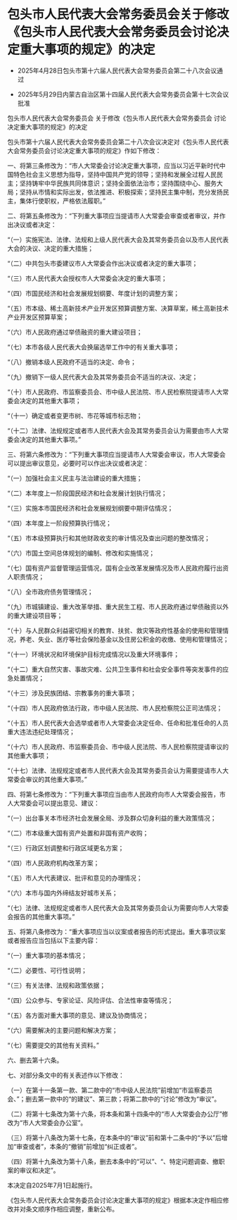 # 包头市人民代表大会常务委员会关于修改《包头市人民代表大会常务委员会讨论决定重大事项的规定》的决定

- 2025年4月28日包头市第十六届人民代表大会常务委员会第二十八次会议通过

- 2025年5月29日内蒙古自治区第十四届人民代表大会常务委员会第十七次会议批准

<!-- INFO END -->

包头市人民代表大会常务委员会 关于修改《包头市人民代表大会常务委员会 讨论决定重大事项的规定》的决定

包头市第十六届人民代表大会常务委员会第二十八次会议决定对《包头市人民代表大会常务委员会讨论决定重大事项的规定》作如下修改：

一、将第三条修改为：“市人大常委会讨论决定重大事项，应当以习近平新时代中国特色社会主义思想为指导，坚持中国共产党的领导；坚持和发展全过程人民民主；坚持铸牢中华民族共同体意识；坚持全面依法治市；坚持围绕中心、服务大局；坚持从市情和实际出发，依法推进、积极探索；坚持民主集中制，充分发扬民主，集体行使职权，严格依法履职。”

二、将第五条修改为：“下列重大事项应当提请市人大常委会审查或者审议，并作出决议或者决定：

“（一）实施宪法、法律、法规和上级人民代表大会及其常务委员会以及市人民代表大会的决议、决定的重大措施；

“（二）中共包头市委建议市人大常委会作出决议或者决定的重大事项；

“（三）市人民代表大会授权市人大常委会决定的重大事项；

“（四）市国民经济和社会发展规划纲要、年度计划的调整方案；

“（五）市本级、稀土高新技术产业开发区预算调整方案、决算草案，稀土高新技术产业开发区预算草案；

“（六）市人民政府通过举债融资的重大建设项目；

“（七）本市各级人民代表大会换届选举工作中的有关重大事项；

“（八）撤销本级人民政府不适当的决定、命令；

“（九）撤销下一级人民代表大会及其常务委员会不适当的决议、决定；

“（十）市人民政府、市监察委员会、市中级人民法院、市人民检察院提请市人大常委会决定的其他重大事项；

“（十一）确定或者变更市树、市花等城市标志物；

“（十二）法律、法规规定或者市人民代表大会及其常务委员会认为需要由市人大常委会决定的其他重大事项。”

三、将第六条修改为：“下列重大事项应当提请市人大常委会审议，市人大常委会可以提出审议意见，必要时可以作出决议或者决定：

“（一）加强社会主义民主与法治建设的重大措施；

“（二）本年度上一阶段国民经济和社会发展计划执行情况；

“（三）实施本市国民经济和社会发展规划纲要中期评估情况；

“（四）本年度上一阶段预算执行情况；

“（五）市本级预算执行和其他财政收支的审计情况及查出问题的整改情况；

“（六）市国土空间总体规划的编制、修改和实施情况；

“（七）国有资产监督管理运营情况，国有企业改革发展情况及市人民政府履行出资人职责情况；

“（八）全市政府债务管理情况；

“（九）市城镇建设、重大改革举措、重大民生工程、市人民政府通过举债融资以外的重大建设项目等；

“（十）与人民群众利益密切相关的教育、扶贫、救灾等政府性基金的使用和管理情况，养老、失业、医疗等社会保险基金以及住房公积金的收缴、使用和管理情况；

“（十一）环境状况和环境保护目标完成情况以及重大环境事件；

“（十二）重大自然灾害、事故灾难、公共卫生事件和社会安全事件等突发事件的应急处置情况；

“（十三）涉及民族团结、宗教事务的重大事项；

“（十四）市人民政府依法行政，市中级人民法院、市人民检察院公正司法情况；

“（十五）市人民代表大会选举或者市人大常委会决定任命、任命和批准任命的人员重大违法违纪处理情况；

“（十六）市人民政府、市监察委员会、市中级人民法院、市人民检察院提请审议的其他重大事项；

“（十七）法律、法规规定或者市人民代表大会及其常务委员会认为需要提请市人大常委会审议的其他重大事项。”

四、将第七条修改为：“下列重大事项应当由市人民政府向市人大常委会报告，市人大常委会可以提出意见、建议：

“（一）出台事关本市经济社会发展全局、涉及群众切身利益的重大政策情况；

“（二）市本级重大国有资产处置和非国有资产收购；

“（三）行政区划调整和行政区域更名方案；

“（四）市人民政府机构改革方案；

“（五）市人大代表建议、批评和意见的办理情况；

“（六）本市与国内外缔结友好城市关系；

“（七）法律、法规规定或者市人民代表大会及其常务委员会认为需要向市人大常委会报告的其他重大事项。”

五、将第八条修改为：“重大事项应当以议案或者报告的形式提出。重大事项议案或者报告应当包括以下主要内容：

“（一）重大事项的基本情况；

“（二）必要性、可行性说明；

“（三）有关法律、法规和政策依据；

“（四）公众参与、专家论证、风险评估、合法性审查等情况；

“（五）各方面对重大事项的意见、建议及协商情况；

“（六）需要解决的主要问题和解决方案；

“（七）需要提交的其他有关资料。”

六、删去第十六条。

七、对部分条文中的有关表述作以下修改：

（一）在第十一条第一款、第二款中的“市中级人民法院”前增加“市监察委员会、”；删去第一款中的“的建议”、第三款；将第二款中的“讨论”修改为“审议”。

（二）将第十七条改为第十六条，将本条和第十四条中的“市人大常委会办公厅”修改为“市人大常委会办公室”。

（三）将第十八条改为第十七条，在本条中的“审议”前和第十二条中的“予以”后增加“审查或者”，本条的“撤销”前增加“纠正或者”。

（四）将第十九条改为第十八条，删去本条中的“可以”、“、特定问题调查、撤职案的审议和决定”。

本决定自2025年7月1日起施行。

《包头市人民代表大会常务委员会讨论决定重大事项的规定》根据本决定作相应修改并对条文顺序作相应调整，重新公布。

